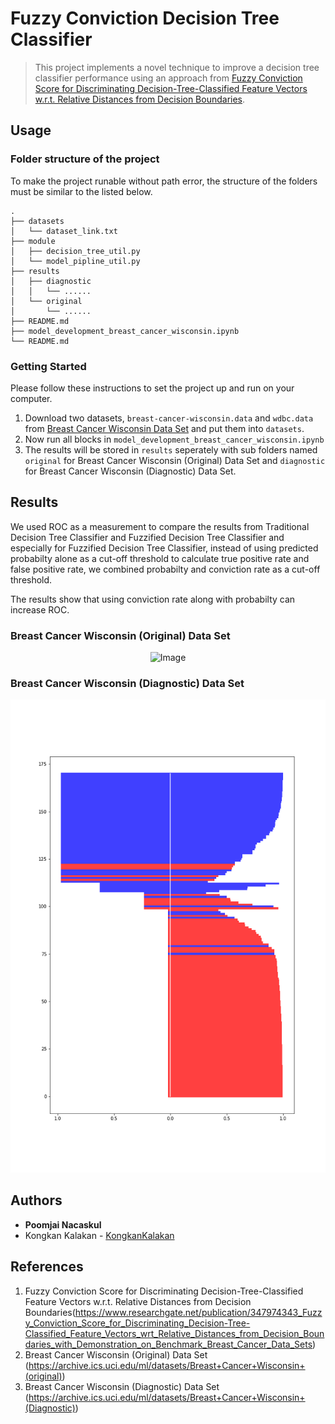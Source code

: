 # Fuzzy Conviction Decision Tree Classifier
> This project implements a novel technique to improve a decision tree classifier performance using an approach from [Fuzzy Conviction Score for Discriminating Decision-Tree-Classified Feature Vectors w.r.t. Relative Distances from Decision Boundaries](https://www.researchgate.net/publication/347974343_Fuzzy_Conviction_Score_for_Discriminating_Decision-Tree-Classified_Feature_Vectors_wrt_Relative_Distances_from_Decision_Boundaries_with_Demonstration_on_Benchmark_Breast_Cancer_Data_Sets). 

## Usage

### Folder structure of the project

To make the project runable without path error, the structure of the folders must be similar to the listed below. 

```
.
├── datasets
│   └── dataset_link.txt
├── module
│   ├── decision_tree_util.py
│   └── model_pipline_util.py
├── results
│   ├── diagnostic
│   │   └── ......
│   └── original
│       └── ......
├── README.md
├── model_development_breast_cancer_wisconsin.ipynb
└── README.md
```

### Getting Started

Please follow these instructions to set the project up and run on your computer.

1. Download two datasets, `breast-cancer-wisconsin.data` and `wdbc.data` from [Breast Cancer Wisconsin Data Set](https://archive.ics.uci.edu/ml/machine-learning-databases/breast-cancer-wisconsin/) and put them into `datasets`.
2. Now run all blocks in `model_development_breast_cancer_wisconsin.ipynb`
3. The results will be stored in `results` seperately with sub folders named `original` for Breast Cancer Wisconsin (Original) Data Set and `diagnostic` for Breast Cancer Wisconsin (Diagnostic) Data Set.

## Results

We used ROC as a measurement to compare the results from Traditional Decision Tree Classifier and Fuzzified Decision Tree Classifier and especially for Fuzzified Decision Tree Classifier, instead of using predicted probabilty alone
as a cut-off threshold to calculate true positive rate and false positive rate, we combined probabilty and conviction rate as a cut-off threshold.

The results show that using conviction rate along with probabilty can increase ROC.

### Breast Cancer Wisconsin (Original) Data Set

<p align="center">
    <img src="results/original/score_decision_tree_d2_diagnostic.png" alt="Image"/>
</p>

### Breast Cancer Wisconsin (Diagnostic) Data Set

<p align="center">
    <img src="results/diagnostic/score_decision_tree_d2_diagnostic.png" alt="Image"/>
</p>

## Authors

* **Poomjai Nacaskul**
* Kongkan Kalakan - [KongkanKalakan](https://github.com/KongkanKalakan)

## References

1. Fuzzy Conviction Score for Discriminating Decision-Tree-Classified Feature Vectors w.r.t. Relative Distances from Decision Boundaries(https://www.researchgate.net/publication/347974343_Fuzzy_Conviction_Score_for_Discriminating_Decision-Tree-Classified_Feature_Vectors_wrt_Relative_Distances_from_Decision_Boundaries_with_Demonstration_on_Benchmark_Breast_Cancer_Data_Sets)
2. Breast Cancer Wisconsin (Original) Data Set (https://archive.ics.uci.edu/ml/datasets/Breast+Cancer+Wisconsin+(original))
2. Breast Cancer Wisconsin (Diagnostic) Data Set (https://archive.ics.uci.edu/ml/datasets/Breast+Cancer+Wisconsin+(Diagnostic))